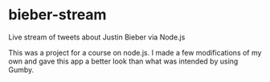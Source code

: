 bieber-stream
=============

Live stream of tweets about Justin Bieber via Node.js

This was a project for a course on node.js. I made a few modifications of my own and gave this app a better look than what was intended by using Gumby.
